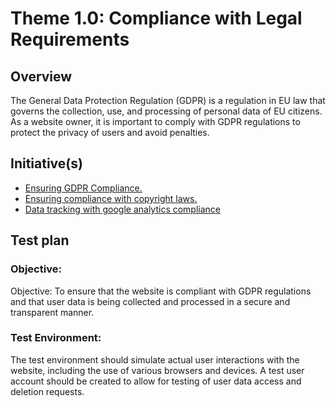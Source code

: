 # Theme 1.0: Compliance with Legal Requirements
## Overview
The General Data Protection Regulation (GDPR) is a regulation in EU law that governs the collection, use, and processing of personal data of EU citizens. As a website owner, it is important to comply with GDPR regulations to protect the privacy of users and avoid penalties.
## Initiative(s)

* [Ensuring GDPR Compliance.](initiatives/documentation_initiative.md)
* [Ensuring compliance with copyright laws.](initiatives/initiative_devops.md)
* [Data tracking with google analytics compliance](initiatives/initiative_webpage_template.md)


## Test plan
### Objective:
Objective: To ensure that the website is compliant with GDPR regulations and that user data is being collected and processed in a secure and transparent manner.

### Test Environment:
The test environment should simulate actual user interactions with the website, including the use of various browsers and devices. A test user account should be created to allow for testing of user data access and deletion requests.
